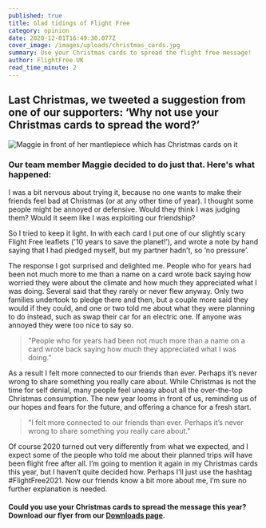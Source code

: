 ```yaml
---
published: true
title: Glad tidings of Flight Free
category: opinion
date: 2020-12-01T16:49:30.077Z
cover_image: /images/uploads/christmas_cards.jpg
summary: Use your Christmas cards to spread the flight free message!
author: FlightFree UK
read_time_minute: 2
---
```

## Last Christmas, we tweeted a suggestion from one of our supporters: ‘Why not use your Christmas cards to spread the word?’

![Maggie in front of her mantlepiece which has Christmas cards on it](/images/uploads/maggie_christmas_mantelpiece.jpg "Maggie and her Christmas cards")

### Our team member Maggie decided to do just that. Here's what happened:

I was a bit nervous about trying it, because no one wants to make their friends feel bad at Christmas (or at any other time of year). I thought some people might be annoyed or defensive. Would they think I was judging them? Would it seem like I was exploiting our friendship?

So I tried to keep it light. In with each card I put one of our slightly scary Flight Free leaflets ('10 years to save the planet!’), and wrote a note by hand saying that I had pledged myself, but my partner hadn’t, so ‘no pressure’.

The response I got surprised and delighted me. People who for years had been not much more to me than a name on a card wrote back saying how worried they were about the climate and how much they appreciated what I was doing. Several said that they rarely or never flew anyway. Only two families undertook to pledge there and then, but a couple more said they would if they could, and one or two told me about what they were planning to do instead, such as swap their car for an electric one. If anyone was annoyed they were too nice to say so. 

> "People who for years had been not much more than a name on a card wrote back saying how much they appreciated what I was doing."

As a result I felt more connected to our friends than ever. Perhaps it’s never wrong to share something you really care about. While Christmas is not the time for self denial, many people feel uneasy about all the over-the-top Christmas consumption. The new year looms in front of us, reminding us of our hopes and fears for the future, and offering a chance for a fresh start. 

> "I felt more connected to our friends than ever. Perhaps it’s never wrong to share something you really care about."

Of course 2020 turned out very differently from what we expected, and I expect some of the people who told me about their planned trips will have been flight free after all. I’m going to mention it again in my Christmas cards this year, but I haven’t quite decided how. Perhaps I’ll just use the hashtag #FlightFree2021. Now our friends know a bit more about me, I’m sure no further explanation is needed.

#### Could you use your Christmas cards to spread the message this year? Download our flyer from our [Downloads page](/downloads).